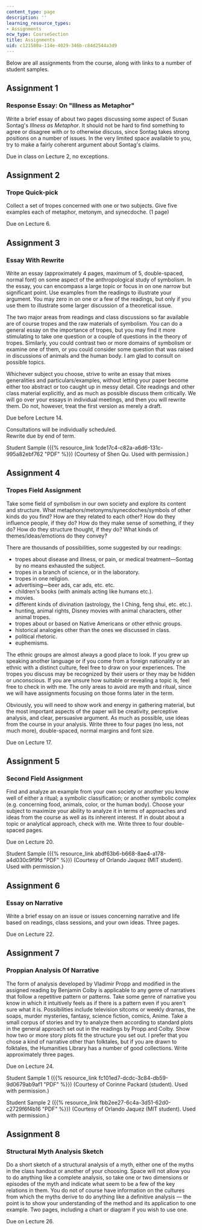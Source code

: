 ```yaml
---
content_type: page
description: ''
learning_resource_types:
- Assignments
ocw_type: CourseSection
title: Assignments
uid: c121580a-114e-4029-346b-c84d2544a3d9
---
```


Below are all assignments from the course, along with links to a number of student samples.

Assignment 1
------------

### Response Essay: On "Illness as Metaphor"

Write a brief essay of about two pages discussing some aspect of Susan Sontag's _Illness as Metaphor_. It should not be hard to find something to agree or disagree with or to otherwise discuss, since Sontag takes strong positions on a number of issues. In the very limited space available to you, try to make a fairly coherent argument about Sontag's claims.

Due in class on Lecture 2, no exceptions.

Assignment 2
------------

### Trope Quick-pick

Collect a set of tropes concerned with one or two subjects. Give five examples each of metaphor, metonym, and synecdoche. (1 page)

Due on Lecture 6.

Assignment 3
------------

### Essay With Rewrite

Write an essay (approximately 4 pages, maximum of 5, double-spaced, normal font) on some aspect of the anthropological study of symbolism. In the essay, you can encompass a large topic or focus in on one narrow but significant point. Use examples from the readings to illustrate your argument. You may zero in on one or a few of the readings, but only if you use them to illustrate some larger discussion of a theoretical issue.

The two major areas from readings and class discussions so far available are of course tropes and the raw materials of symbolism. You can do a general essay on the importance of tropes, but you may find it more stimulating to take one question or a couple of questions in the theory of tropes. Similarly, you could contrast two or more domains of symbolism or examine one of them, or you could consider some question that was raised in discussions of animals and the human body. I am glad to consult on possible topics.

Whichever subject you choose, strive to write an essay that mixes generalities and particulars/examples, without letting your paper become either too abstract or too caught up in messy detail. Cite readings and other class material explicitly, and as much as possible discuss them critically. We will go over your essays in individual meetings, and then you will rewrite them. Do not, however, treat the first version as merely a draft.

Due before Lecture 14.

Consultations will be individually scheduled.  
Rewrite due by end of term.

Student Sample ({{% resource_link 1cde17c4-c82a-a6d6-131c-995a82ebf762 "PDF" %}}) (Courtesy of Shen Qu. Used with permission.)

Assignment 4
------------

### Tropes Field Assignment

Take some field of symbolism in our own society and explore its content and structure. What metaphors/metonyms/synecdoches/symbols of other kinds do you find? How are they related to each other? How do they influence people, if they do? How do they make sense of something, if they do? How do they structure thought, if they do? What kinds of themes/ideas/emotions do they convey?

There are thousands of possibilities, some suggested by our readings:

*   tropes about disease and illness, or pain, or medical treatment—Sontag by no means exhausted the subject.
*   tropes in a branch of science, or in the laboratory.
*   tropes in one religion.
*   advertising—beer ads, car ads, etc. etc.
*   children's books (with animals acting like humans etc.).
*   movies.
*   different kinds of divination (astrology, the I Ching, feng shui, etc. etc.).
*   hunting, animal rights, Disney movies with animal characters, other animal tropes.
*   tropes about or based on Native Americans or other ethnic groups.
*   historical analogies other than the ones we discussed in class.
*   political rhetoric.
*   euphemisms.

The ethnic groups are almost always a good place to look. If you grew up speaking another language or if you come from a foreign nationality or an ethnic with a distinct culture, feel free to draw on your experiences. The tropes you discuss may be recognized by their users or they may be hidden or unconscious. If you are unsure how suitable or revealing a topic is, feel free to check in with me. The only areas to avoid are myth and ritual, since we will have assignments focusing on those forms later in the term.

Obviously, you will need to show work and energy in gathering material, but the most important aspects of the paper will be creativity, perceptive analysis, and clear, persuasive argument. As much as possible, use ideas from the course in your analysis. Write three to four pages (no less, not much more), double-spaced, normal margins and font size.

Due on Lecture 17.

Assignment 5
------------

### Second Field Assignment

Find and analyze an example from your own society or another you know well of either a ritual; a symbolic classification; or another symbolic complex (e.g. concerning food, animals, color, or the human body). Choose your subject to maximize your ability to analyze it in terms of approaches and ideas from the course as well as its inherent interest. If in doubt about a topic or analytical approach, check with me. Write three to four double-spaced pages.

Due on Lecture 20.

Student Sample ({{% resource_link abdf63b6-b668-8ae4-a178-a4d030c9f9fd "PDF" %}}) (Courtesy of Orlando Jaquez (MIT student). Used with permission.)

Assignment 6
------------

### Essay on Narrative

Write a brief essay on an issue or issues concerning narrative and life based on readings, class sessions, and your own ideas. Three pages.

Due on Lecture 22.

Assignment 7
------------

### Proppian Analysis Of Narrative

The form of analysis developed by Vladimir Propp and modified in the assigned reading by Benjamin Colby is applicable to any genre of narratives that follow a repetitive pattern or patterns. Take some genre of narrative you know in which it intuitively feels as if there is a pattern even if you aren't sure what it is. Possibilities include television sitcoms or weekly dramas, the soaps, murder mysteries, fantasy, science fiction, comics, Anime. Take a small corpus of stories and try to analyze them according to standard plots in the general approach set out in the readings by Propp and Colby. Show how two or more story plots fit the structure you set out. I prefer that you chose a kind of narrative other than folktales, but if you are drawn to folktales, the Humanities Library has a number of good collections. Write approximately three pages.

Due on Lecture 24.

Student Sample 1 ({{% resource_link fc101ed7-dcdc-3c84-db59-9d0679ab9af1 "PDF" %}}) (Courtesy of Corinne Packard (student). Used with permission.)

Student Sample 2 ({{% resource_link fbb2ee27-6c4a-3d51-62d0-c2729f6f4b16 "PDF" %}}) (Courtesy of Orlando Jaquez (MIT student). Used with permission.)

Assignment 8
------------

### Structural Myth Analysis Sketch

Do a short sketch of a structural analysis of a myth, either one of the myths in the class handout or another of your choosing. Space will not allow you to do anything like a complete analysis, so take one or two dimensions or episodes of the myth and indicate what seem to be a few of the key relations in them. You do not of course have information on the cultures from which the myths derive to do anything like a definitive analysis — the point is to show your understanding of the method and its application to one example. Two pages, including a chart or diagram if you wish to use one.

Due on Lecture 26.